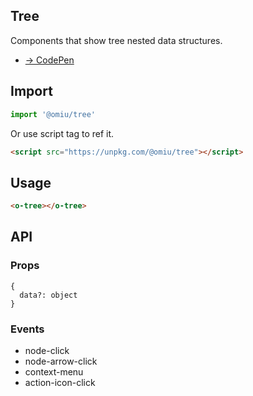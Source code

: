## Tree

Components that show tree nested data structures.

* [→ CodePen](https://codepen.io/omijs/pen/yLYMrdg)

## Import

```js
import '@omiu/tree'
```

Or use script tag to ref it.


```html
<script src="https://unpkg.com/@omiu/tree"></script>
```

## Usage

```html
<o-tree></o-tree>
```

## API

### Props

```tsx
{
  data?: object
}
```


### Events

* node-click
* node-arrow-click
* context-menu
* action-icon-click
